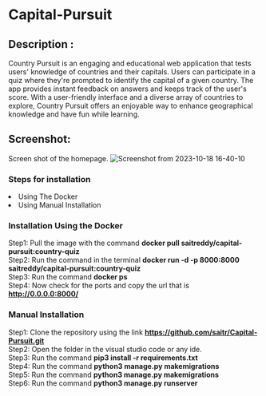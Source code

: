 # Capital-Pursuit
## Description : 
Country Pursuit is an engaging and educational web application that tests users' knowledge of countries and their capitals. Users can participate in a quiz where they're prompted to identify the capital of a given country. The app provides instant feedback on answers and keeps track of the user's score. With a user-friendly interface and a diverse array of countries to explore, Country Pursuit offers an enjoyable way to enhance geographical knowledge and have fun while learning.

## Screenshot: 
Screen shot of the homepage.
![Screenshot from 2023-10-18 16-40-10](https://github.com/saitr/Capital-Pursuit/assets/64057564/04bc369e-c13d-41c1-b3b3-1bd0bccf6df7)


### Steps for installation 
<li>Using The Docker</li>
<li>Using Manual Installation</li>

### Installation Using the Docker 
Step1: Pull the image with the command <strong>docker pull saitreddy/capital-pursuit:country-quiz</strong> <br>
Step2: Run the command in the terminal <strong>docker run -d -p 8000:8000 saitreddy/capital-pursuit:country-quiz</strong> <br>
Step3: Run the command <strong>docker ps</strong> <br>
Step4: Now check for the ports and copy the url that is <strong>http://0.0.0.0:8000/</strong>

### Manual Installation
Step1: Clone the repository using the link <strong>https://github.com/saitr/Capital-Pursuit.git</strong> <br>
Step2: Open the folder in the visual studio code or any ide. <br>
Step3: Run the command <strong>pip3 install -r requirements.txt</strong> <br>
Step4: Run the command <strong>python3 manage.py makemigrations</strong> <br>
Step5: Run the command <strong>python3 manage.py makemigrations</strong> <br>
Step6: Run the command <strong>python3 manage.py runserver</strong> <br>
